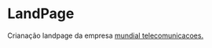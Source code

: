 # LandPage
Crianação landpage da empresa [mundial telecomunicacoes.](https://www.mundialtelecomunicacoes.com.br)
